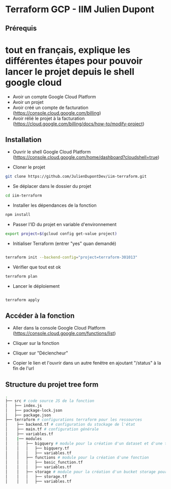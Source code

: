 # Terraform GCP - IIM Julien Dupont

## Prérequis
# tout en français, explique les différentes étapes pour pouvoir lancer le projet depuis le shell google cloud
- Avoir un compte Google Cloud Platform
- Avoir un projet
- Avoir créé un compte de facturation (https://console.cloud.google.com/billing)
- Avoir rélié le projet à la facturation (https://cloud.google.com/billing/docs/how-to/modify-project)


## Installation

- Ouvrir le shell Google Cloud Platform (https://console.cloud.google.com/home/dashboard?cloudshell=true)

- Cloner le projet
```bash
git clone https://github.com/JulienDupontDev/iim-terraform.git
```

- Se déplacer dans le dossier du projet
```bash
cd iim-terraform
```

- Installer les dépendances de la fonction
```bash
npm install
```

- Passer l'ID du projet en variable d'environnement
```bash
export project=$(gcloud config get-value project)
```

- Initialiser Terraform (entrer "yes" quan demandé)
```bash

terraform init --backend-config="project=terraform-301013"
```

- Vérifier que tout est ok
```bash
terraform plan
```

- Lancer le déploiement
```bash

terraform apply
```

## Accéder à la fonction 

- Aller dans la console Google Cloud Platform (https://console.cloud.google.com/functions/list)

- Cliquer sur la fonction

- Cliquer sur "Déclencheur"

- Copier le lien et l'ouvrir dans un autre fenêtre en ajoutant "/status" à la fin de l'url


## Structure du projet tree form

```bash
.
├── src # code source JS de la fonction
│   ├── index.js
│   ├── package-lock.json
│   ├── package.json
├── terraform # configurations terraform pour les ressources
│    ├── backend.tf # configuration du stockage de l'état
│    ├── main.tf # configuration générale
│    ├── variables.tf
│    |── modules
│    │   ├── bigquery # module pour la création d'un dataset et d'une table bigquery
│    │   │   ├── bigquery.tf
│    │   │   ├── variables.tf
│    │   ├── functions # module pour la création d'une fonction
│    │   │   ├── basic_function.tf
│    │   │   ├── variables.tf
│    │   ├── storage # module pour la création d'un bucket storage pour la sauvegarde de l'état
│    │   │   ├── storage.tf
│    │   │   ├── variables.tf

```




